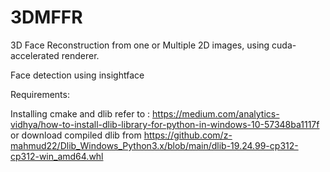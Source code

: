 # 3DMFFR
3D Face Reconstruction from one or Multiple 2D images, using cuda-accelerated renderer.

Face detection using insightface

Requirements:

Installing cmake and dlib refer to : https://medium.com/analytics-vidhya/how-to-install-dlib-library-for-python-in-windows-10-57348ba1117f
or download compiled dlib from https://github.com/z-mahmud22/Dlib_Windows_Python3.x/blob/main/dlib-19.24.99-cp312-cp312-win_amd64.whl
